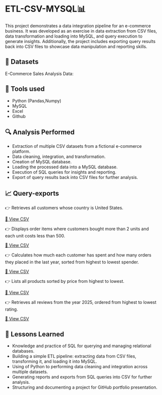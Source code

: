 # ETL-CSV-MYSQL📊​
This project demonstrates a data integration pipeline for an e-commerce business. It was developed as an exercise in data extraction from CSV files, data transformation and loading into MySQL, and query execution to generate insights. Additionally, the project includes exporting query results back into CSV files to showcase data manipulation and reporting skills.

## 📃​ Datasets
E-Commerce Sales Analysis Data:

## 🧪 Tools used
- Python (Pandas,Numpy)
- MySQL
- Excel
- Github
## 🔍 Analysis Performed
- Extraction of multiple CSV datasets from a fictional e-commerce platform.
- Data cleaning, integration, and transformation.
- Creation of MySQL database.
- Loading the processed data into a MySQL database.
- Execution of SQL queries for insights and reporting.
- Export of query results back into CSV files for further analysis.
## 📈 Query-exports
👉 Retrieves all customers whose country is United States.

[📂 View CSV](./data/export_query_data/query_customers.csv)

👉 Displays order items where customers bought more than 2 units and each unit costs less than 500.

[📂 View CSV](./data/export_query_data/query_item_order.csv)

👉 Calculates how much each customer has spent and how many orders they placed in the last year, sorted from highest to lowest spender.

[📂 View CSV](./data/export_query_data/query_orders.csv)

👉 Lists all products sorted by price from highest to lowest.

[📂 View CSV](./data/export_query_data/query_products.csv)

👉 Retrieves all reviews from the year 2025, ordered from highest to lowest rating.

[📂 View CSV](./data/export_query_data/query_reviews.csv)

## 🧠 Lessons Learned
- Knowledge and practice of SQL for querying and managing relational databases.
- Building a simple ETL pipeline: extracting data from CSV files, transforming it, and loading it into MySQL.
- Using of Python to performing data cleaning and integration across multiple datasets.
- Generating reports and exports from SQL queries into CSV for further analysis.
- Structuring and documenting a project for GitHub portfolio presentation.

